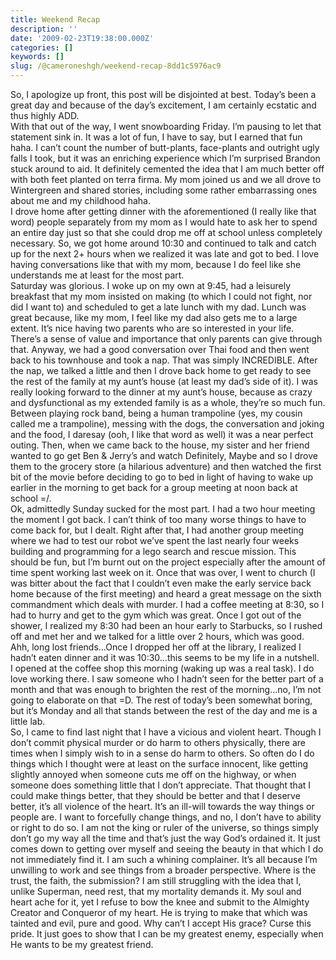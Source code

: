 ```yaml
---
title: Weekend Recap
description: ''
date: '2009-02-23T19:38:00.000Z'
categories: []
keywords: []
slug: /@cameroneshgh/weekend-recap-8dd1c5976ac9
---
```


So, I apologize up front, this post will be disjointed at best. Today’s been a great day and because of the day’s excitement, I am certainly ecstatic and thus highly ADD.  
With that out of the way, I went snowboarding Friday. I’m pausing to let that statement sink in. It was a lot of fun, I have to say, but I earned that fun haha. I can’t count the number of butt-plants, face-plants and outright ugly falls I took, but it was an enriching experience which I’m surprised Brandon stuck around to aid. It definitely cemented the idea that I am much better off with both feet planted on terra firma. My mom joined us and we all drove to Wintergreen and shared stories, including some rather embarrassing ones about me and my childhood haha.  
I drove home after getting dinner with the aforementioned (I really like that word) people separately from my mom as I would hate to ask her to spend an entire day just so that she could drop me off at school unless completely necessary. So, we got home around 10:30 and continued to talk and catch up for the next 2+ hours when we realized it was late and got to bed. I love having conversations like that with my mom, because I do feel like she understands me at least for the most part.  
Saturday was glorious. I woke up on my own at 9:45, had a leisurely breakfast that my mom insisted on making (to which I could not fight, nor did I want to) and scheduled to get a late lunch with my dad. Lunch was great because, like my mom, I feel like my dad also gets me to a large extent. It’s nice having two parents who are so interested in your life. There’s a sense of value and importance that only parents can give through that. Anyway, we had a good conversation over Thai food and then went back to his townhouse and took a nap. That was simply INCREDIBLE. After the nap, we talked a little and then I drove back home to get ready to see the rest of the family at my aunt’s house (at least my dad’s side of it). I was really looking forward to the dinner at my aunt’s house, because as crazy and dysfunctional as my extended family is as a whole, they’re so much fun. Between playing rock band, being a human trampoline (yes, my cousin called me a trampoline), messing with the dogs, the conversation and joking and the food, I daresay (ooh, I like that word as well) it was a near perfect outing. Then, when we came back to the house, my sister and her friend wanted to go get Ben & Jerry’s and watch Definitely, Maybe and so I drove them to the grocery store (a hilarious adventure) and then watched the first bit of the movie before deciding to go to bed in light of having to wake up earlier in the morning to get back for a group meeting at noon back at school =/.  
Ok, admittedly Sunday sucked for the most part. I had a two hour meeting the moment I got back. I can’t think of too many worse things to have to come back for, but I dealt. Right after that, I had another group meeting where we had to test our robot we’ve spent the last nearly four weeks building and programming for a lego search and rescue mission. This should be fun, but I’m burnt out on the project especially after the amount of time spent working last week on it. Once that was over, I went to church (I was bitter about the fact that I couldn’t even make the early service back home because of the first meeting) and heard a great message on the sixth commandment which deals with murder. I had a coffee meeting at 8:30, so I had to hurry and get to the gym which was great. Once I got out of the shower, I realized my 8:30 had been an hour early to Starbucks, so I rushed off and met her and we talked for a little over 2 hours, which was good. Ahh, long lost friends…Once I dropped her off at the library, I realized I hadn’t eaten dinner and it was 10:30…this seems to be my life in a nutshell.  
I opened at the coffee shop this morning (waking up was a real task). I do love working there. I saw someone who I hadn’t seen for the better part of a month and that was enough to brighten the rest of the morning…no, I’m not going to elaborate on that =D. The rest of today’s been somewhat boring, but it’s Monday and all that stands between the rest of the day and me is a little lab.  
So, I came to find last night that I have a vicious and violent heart. Though I don’t commit physical murder or do harm to others physically, there are times when I simply wish to in a sense do harm to others. So often do I do things which I thought were at least on the surface innocent, like getting slightly annoyed when someone cuts me off on the highway, or when someone does something little that I don’t appreciate. That thought that I could make things better, that they should be better and that I deserve better, it’s all violence of the heart. It’s an ill-will towards the way things or people are. I want to forcefully change things, and no, I don’t have to ability or right to do so. I am not the king or ruler of the universe, so things simply don’t go my way all the time and that’s just the way God’s ordained it. It just comes down to getting over myself and seeing the beauty in that which I do not immediately find it. I am such a whining complainer. It’s all because I’m unwilling to work and see things from a broader perspective. Where is the trust, the faith, the submission? I am still struggling with the idea that I, unlike Superman, need rest, that my mortality demands it. My soul and heart ache for it, yet I refuse to bow the knee and submit to the Almighty Creator and Conqueror of my heart. He is trying to make that which was tainted and evil, pure and good. Why can’t I accept His grace? Curse this pride. It just goes to show that I can be my greatest enemy, especially when He wants to be my greatest friend.